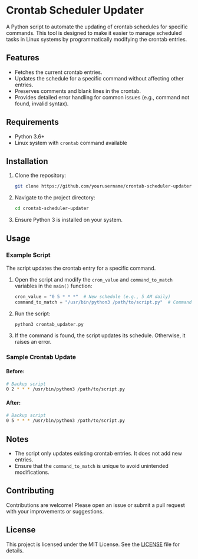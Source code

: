 # Crontab Scheduler Updater

A Python script to automate the updating of crontab schedules for specific commands. This tool is designed to make it easier to manage scheduled tasks in Linux systems by programmatically modifying the crontab entries.

## Features

- Fetches the current crontab entries.
- Updates the schedule for a specific command without affecting other entries.
- Preserves comments and blank lines in the crontab.
- Provides detailed error handling for common issues (e.g., command not found, invalid syntax).

## Requirements

- Python 3.6+
- Linux system with `crontab` command available

## Installation

1. Clone the repository:
   ```bash
   git clone https://github.com/yourusername/crontab-scheduler-updater.git
   ```

2. Navigate to the project directory:
   ```bash
   cd crontab-scheduler-updater
   ```

3. Ensure Python 3 is installed on your system.

## Usage

### Example Script

The script updates the crontab entry for a specific command.

1. Open the script and modify the `cron_value` and `command_to_match` variables in the `main()` function:
   ```python
   cron_value = "0 5 * * *"  # New schedule (e.g., 5 AM daily)
   command_to_match = "/usr/bin/python3 /path/to/script.py"  # Command to update
   ```

2. Run the script:
   ```bash
   python3 crontab_updater.py
   ```

3. If the command is found, the script updates its schedule. Otherwise, it raises an error.

### Sample Crontab Update

#### Before:
```bash
# Backup script
0 2 * * * /usr/bin/python3 /path/to/script.py
```

#### After:
```bash
# Backup script
0 5 * * * /usr/bin/python3 /path/to/script.py
```

## Notes

- The script only updates existing crontab entries. It does not add new entries.
- Ensure that the `command_to_match` is unique to avoid unintended modifications.

## Contributing

Contributions are welcome! Please open an issue or submit a pull request with your improvements or suggestions.

## License

This project is licensed under the MIT License. See the [LICENSE](LICENSE) file for details.



